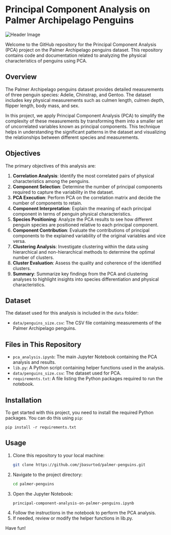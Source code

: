 # Principal Component Analysis on Palmer Archipelago Penguins

![Header Image](https://allisonhorst.github.io/palmerpenguins/reference/figures/lter_penguins.png)

Welcome to the GitHub repository for the Principal Component Analysis (PCA) project on the Palmer Archipelago penguins dataset. This repository contains code and documentation related to analyzing the physical characteristics of penguins using PCA.

## Overview

The Palmer Archipelago penguins dataset provides detailed measurements of three penguin species: Adelie, Chinstrap, and Gentoo. The dataset includes key physical measurements such as culmen length, culmen depth, flipper length, body mass, and sex.

In this project, we apply Principal Component Analysis (PCA) to simplify the complexity of these measurements by transforming them into a smaller set of uncorrelated variables known as principal components. This technique helps in understanding the significant patterns in the dataset and visualizing the relationships between different species and measurements.

## Objectives

The primary objectives of this analysis are:

1. **Correlation Analysis**: Identify the most correlated pairs of physical characteristics among the penguins.
2. **Component Selection**: Determine the number of principal components required to capture the variability in the dataset.
3. **PCA Execution**: Perform PCA on the correlation matrix and decide the number of components to retain.
4. **Component Interpretation**: Explain the meaning of each principal component in terms of penguin physical characteristics.
5. **Species Positioning**: Analyze the PCA results to see how different penguin species are positioned relative to each principal component.
6. **Component Contribution**: Evaluate the contributions of principal components to the explained variability of the original variables and vice versa.
7. **Clustering Analysis**: Investigate clustering within the data using hierarchical and non-hierarchical methods to determine the optimal number of clusters.
8. **Cluster Evaluation**: Assess the quality and coherence of the identified clusters.
9. **Summary**: Summarize key findings from the PCA and clustering analyses to highlight insights into species differentiation and physical characteristics.

## Dataset

The dataset used for this analysis is included in the `data` folder:

- `data/penguins_size.csv`: The CSV file containing measurements of the Palmer Archipelago penguins.

## Files in This Repository

- `pca_analysis.ipynb`: The main Jupyter Notebook containing the PCA analysis and results.
- `lib.py`: A Python script containing helper functions used in the analysis.
- `data/penguins_size.csv`: The dataset used for PCA.
- `requirements.txt`: A file listing the Python packages required to run the notebook.

## Installation

To get started with this project, you need to install the required Python packages. You can do this using `pip`:


    pip install -r requirements.txt

## Usage

1. Clone this repository to your local machine:
    ```bash
    git clone https://github.com/jbasurtod/palmer-penguins.git

2. Navigate to the project directory:
    ```bash
    cd palmer-penguins

3. Open the Jupyter Notebook:
    ```bash
    principal-component-analysis-on-palmer-penguins.ipynb

4. Follow the instructions in the notebook to perform the PCA analysis.
5. If needed, review or modify the helper functions in lib.py.

Have fun!
